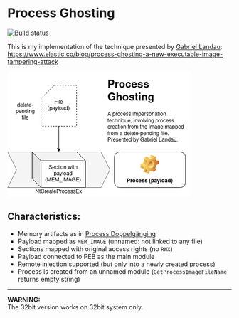 Process Ghosting
==========

[![Build status](https://ci.appveyor.com/api/projects/status/2nabj2ukws4ees0w?svg=true)](https://ci.appveyor.com/project/hasherezade/process-ghosting)

This is my implementation of the technique presented by [Gabriel Landau](https://twitter.com/GabrielLandau):<br/>
https://www.elastic.co/blog/process-ghosting-a-new-executable-image-tampering-attack

![](img/proc_ghost.png)

Characteristics:
-
+ Memory artifacts as in [Process Doppelgänging](https://github.com/hasherezade/process_doppelganging)
+ Payload mapped as `MEM_IMAGE` (unnamed: not linked to any file)
+ Sections mapped with original access rights (no `RWX`)
+ Payload connected to PEB as the main module
+ Remote injection supported (but only into a newly created process)
+ Process is created from an unnamed module (`GetProcessImageFileName` returns empty string)

<hr/>
<b>WARNING:</b> <br/>
The 32bit version works on 32bit system only. 
